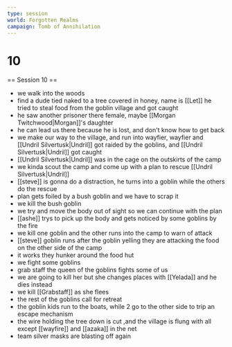 ```yaml
---
type: session
world: Forgotten Realms
campaign: Tomb of Annihilation
---
```


# 10
== Session 10 ==
* we walk into the woods 
* find a dude tied naked to a tree covered in honey, name is [[Let]] he tried to steal food from the goblin village and got caught
* he saw another prisoner there female, maybe [[Morgan Twitchwood|Morgan]]'s daughter
* he can lead us there because he is lost, and don't know how to get back
* we make our way to the village, and run into wayfier, wayfier and [[Undril Silvertusk|Undril]] got raided by the goblins, and [[Undril Silvertusk|Undril]] got caught
* [[Undril Silvertusk|Undril]] was in the cage on the outskirts of the camp
* we kinda scout the camp and come up with a plan to rescue [[Undril Silvertusk|Undril]] 
* [[steve]] is gonna do a distraction, he turns into a goblin while the others do the rescue
* plan gets foiled by a bush goblin and we have to scrap it
* we kill the bush goblin 
* we try and move the body out of sight so we can continue with the plan 
* [[ashe]] trys to pick up the body and gets noticed by some goblins by the fire
* we kill one goblin and the other runs into the camp to warn of attack 
* [[steve]] goblin runs after the goblin yelling they are attacking the food on the other side of the camp
* it works they hunker around the food hut
* we fight some goblins
* grab staff the queen of the goblins fights some of us 
* we are going to kill her but she changes places with [[Yelada]] and he dies instead
* we kill [[Grabstaff]] as she flees 
* the rest of the goblins call for retreat
* the goblin kids run to the boats, while 2 go to the other side to trip an escape mechanism
* the wire holding the tree down is cut ,and the village is flung with all except [[wayfire]] and [[azaka]] in the net
* team silver masks are blasting off again
